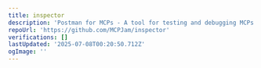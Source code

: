 ```yaml
---
title: inspector
description: 'Postman for MCPs - A tool for testing and debugging MCPs '
repoUrl: 'https://github.com/MCPJam/inspector'
verifications: []
lastUpdated: '2025-07-08T00:20:50.712Z'
ogImage: ''
---
```


